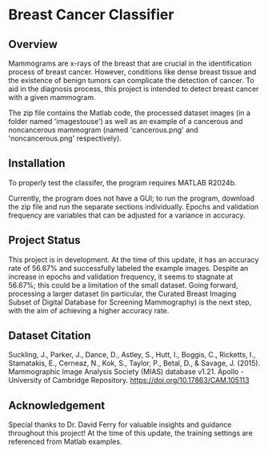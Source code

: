 # Breast Cancer Classifier 

## Overview

Mammograms are x-rays of the breast that are crucial in the identification process of breast cancer. However, conditions like dense breast tissue and the existence of benign tumors can complicate the detection of cancer. To aid in the diagnosis process, this project is intended to detect breast cancer with a given mammogram.

The zip file contains the Matlab code, the processed dataset images (in a folder named 'imagestouse') as well as an example of a cancerous and noncancerous mammogram (named 'cancerous.png' and 'noncancerous.png' respectively).

## Installation

To properly test the classifer, the program requires MATLAB R2024b.

Currently, the program does not have a GUI; to run the program, download the zip file and run the separate sections individually. Epochs and validation frequency are variables that can be adjusted for a variance in accuracy.

## Project Status

This project is in development. At the time of this update, it has an accuracy rate of 56.67% and successfully labeled the example images. Despite an increase in epochs and validation frequency, it seems to stagnate at 56.67%; this could be a limitation of the small dataset. Going forward, processing a larger dataset (in particular, the Curated Breast Imaging Subset of Digital Database for Screening Mammography) is the next step, with the aim of achieving a higher accuracy rate.

## Dataset Citation

Suckling, J., Parker, J., Dance, D., Astley, S., Hutt, I., Boggis, C., Ricketts, I., Stamatakis, E., Cerneaz, N., Kok, S., Taylor, P., Betal, D., & Savage, J. (2015). Mammographic Image Analysis Society (MIAS) database v1.21. Apollo - University of Cambridge Repository. 
https://doi.org/10.17863/CAM.105113

## Acknowledgement
Special thanks to Dr. David Ferry for valuable insights and guidance throughout this project!
At the time of this update, the training settings are referenced from Matlab examples.
